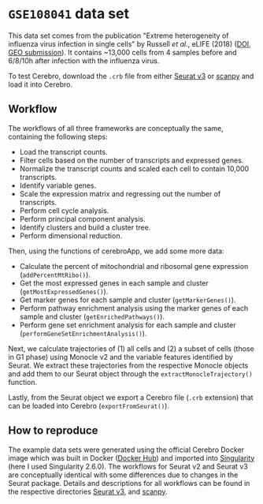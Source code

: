# `GSE108041` data set

This data set comes from the publication "Extreme heterogeneity of influenza virus infection in single cells" by Russell *et al.*, eLIFE (2018) ([DOI](https://doi.org/10.7554/eLife.32303), [GEO submission](https://www.ncbi.nlm.nih.gov/geo/query/acc.cgi?acc=GSE108041)).
It contains ~13,000 cells from 4 samples before and 6/8/10h after infection with the influenza virus.

To test Cerebro, download the `.crb` file from either [Seurat v3](Seurat_v3) or [scanpy](scanpy) and load it into Cerebro.

## Workflow

The workflows of all three frameworks are conceptually the same, containing the following steps:

* Load the transcript counts.
* Filter cells based on the number of transcripts and expressed genes.
* Normalize the transcript counts and scaled each cell to contain 10,000 transcripts.
* Identify variable genes.
* Scale the expression matrix and regressing out the number of transcripts.
* Perform cell cycle analysis.
* Perform principal component analysis.
* Identify clusters and build a cluster tree.
* Perform dimensional reduction.

Then, using the functions of cerebroApp, we add some more data:

* Calculate the percent of mitochondrial and ribosomal gene expression (`addPercentMtRibo()`).
* Get the most expressed genes in each sample and cluster (`getMostExpressedGenes()`).
* Get marker genes for each sample and cluster (`getMarkerGenes()`).
* Perform pathway enrichment analysis using the marker genes of each sample and cluster (`getEnrichedPathways()`).
* Perform gene set enrichment analysis for each sample and cluster (`performGeneSetEnrichmentAnalysis()`).

Next, we calculate trajectories of (1) all cells and (2) a subset of cells (those in G1 phase) using Monocle v2 and the variable features identified by Seurat.
We extract these trajectories from the respective Monocle objects and add them to our Seurat object through the `extractMonocleTrajectory()` function.

Lastly, from the Seurat object we export a Cerebro file (`.crb` extension) that can be loaded into Cerebro (`exportFromSeurat()`).

## How to reproduce

The example data sets were generated using the official Cerebro Docker image which was built in Docker ([Docker Hub](https://cloud.docker.com/u/romanhaa/repository/docker/romanhaa/cerebro)) and imported into [Singularity](https://singularity.lbl.gov/) (here I used Singularity 2.6.0).
The workflows for Seurat v2 and Seurat v3 are conceptually identical with some differences due to changes in the Seurat package.
Details and descriptions for all workflows can be found in the respective directories [Seurat v3](Seurat_v3), and [scanpy](scanpy).
